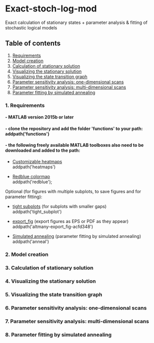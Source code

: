 # Exact-stoch-log-mod

Exact calculation of stationary states + parameter analysis & fitting of stochastic logical models

## Table of contents

1. [Requirements](#1-requirements)
1. [Model creation](#2-model-creation)
1. [Calculation of stationary solution](#3-calc-stat-sol)
1. [Visualizing the stationary solution](#4-vis-stat-sol)
1. [Visualizing the state transition graph](#5-vis-stg)
1. [Parameter sensitivity analysis: one-dimensional scans](#6-sens-1dim)
1. [Parameter sensitivity analysis: multi-dimensional scans](#7-sens-multidim)
1. [Parameter fitting by simulated annealing](#8-param-fitting)

### 1. Requirements

#### - MATLAB version 2015b or later

#### - clone the repository and add the folder 'functions' to your path: addpath('functions')

#### - the following freely available MATLAB toolboxes also need to be downloaded and added to the path:

- [Customizable heatmaps](https://mathworks.com/matlabcentral/fileexchange/24253-customizable-heat-maps)  
addpath('heatmaps')

- [Redblue colormap](https://mathworks.com/matlabcentral/fileexchange/25536-red-blue-colormap)  
addpath('redblue');

Optional (for figures with multiple subplots, to save figures and for parameter fitting):  
- [tight subplots](https://mathworks.com/matlabcentral/fileexchange/27991-tight_subplot-nh-nw-gap-marg_h-marg_w) (for subplots with smaller gaps)  
addpath('tight_subplot') 

- [export_fig](https://mathworks.com/matlabcentral/fileexchange/23629-export_fig) (export figures as EPS or PDF as they appear)  
addpath('altmany-export_fig-acfd348') 

- [Simulated annealing](https://mathworks.com/matlabcentral/fileexchange/10548-general-simulated-annealing-algorithm) (parameter fitting by simulated annealing)  
addpath('anneal') 


### 2. Model creation

### 3. Calculation of stationary solution

### 4. Visualizing the stationary solution

### 5. Visualizing the state transition graph

### 6. Parameter sensitivity analysis: one-dimensional scans

### 7. Parameter sensitivity analysis: multi-dimensional scans

### 8. Parameter fitting by simulated annealing
